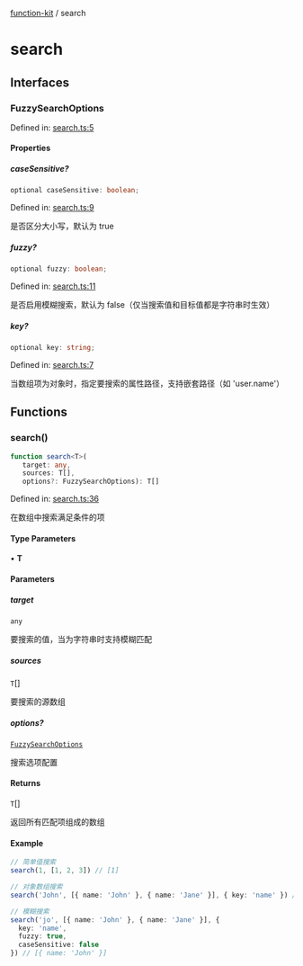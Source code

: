 [function-kit](index.md) / search

# search

## Interfaces

### FuzzySearchOptions

Defined in: [search.ts:5](https://github.com/Xaviw/function-kit/blob/84d58cf5bffabbabf64b9123683e107f26af04ae/src/search.ts#L5)

#### Properties

##### caseSensitive?

```ts
optional caseSensitive: boolean;
```

Defined in: [search.ts:9](https://github.com/Xaviw/function-kit/blob/84d58cf5bffabbabf64b9123683e107f26af04ae/src/search.ts#L9)

是否区分大小写，默认为 true

##### fuzzy?

```ts
optional fuzzy: boolean;
```

Defined in: [search.ts:11](https://github.com/Xaviw/function-kit/blob/84d58cf5bffabbabf64b9123683e107f26af04ae/src/search.ts#L11)

是否启用模糊搜索，默认为 false（仅当搜索值和目标值都是字符串时生效）

##### key?

```ts
optional key: string;
```

Defined in: [search.ts:7](https://github.com/Xaviw/function-kit/blob/84d58cf5bffabbabf64b9123683e107f26af04ae/src/search.ts#L7)

当数组项为对象时，指定要搜索的属性路径，支持嵌套路径（如 'user.name'）

## Functions

### search()

```ts
function search<T>(
   target: any, 
   sources: T[], 
   options?: FuzzySearchOptions): T[]
```

Defined in: [search.ts:36](https://github.com/Xaviw/function-kit/blob/84d58cf5bffabbabf64b9123683e107f26af04ae/src/search.ts#L36)

在数组中搜索满足条件的项

#### Type Parameters

• **T**

#### Parameters

##### target

`any`

要搜索的值，当为字符串时支持模糊匹配

##### sources

`T`[]

要搜索的源数组

##### options?

[`FuzzySearchOptions`](search.md#fuzzysearchoptions)

搜索选项配置

#### Returns

`T`[]

返回所有匹配项组成的数组

#### Example

```ts
// 简单值搜索
search(1, [1, 2, 3]) // [1]

// 对象数组搜索
search('John', [{ name: 'John' }, { name: 'Jane' }], { key: 'name' }) // [{ name: 'John' }]

// 模糊搜索
search('jo', [{ name: 'John' }, { name: 'Jane' }], {
  key: 'name',
  fuzzy: true,
  caseSensitive: false
}) // [{ name: 'John' }]
```

